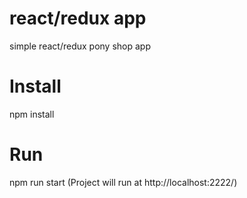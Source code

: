 # react/redux app
simple react/redux pony shop app

# Install
npm install

# Run
npm run start 
(Project will run at http://localhost:2222/)


